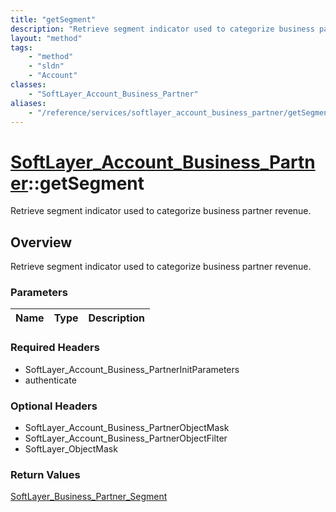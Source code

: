```yaml
---
title: "getSegment"
description: "Retrieve segment indicator used to categorize business partner revenue."
layout: "method"
tags:
    - "method"
    - "sldn"
    - "Account"
classes:
    - "SoftLayer_Account_Business_Partner"
aliases:
    - "/reference/services/softlayer_account_business_partner/getSegment"
---
```

# [SoftLayer_Account_Business_Partner](/reference/services/SoftLayer_Account_Business_Partner)::getSegment

Retrieve segment indicator used to categorize business partner revenue.


## Overview 
Retrieve segment indicator used to categorize business partner revenue.

### Parameters 
|Name | Type | Description |
| --- | --- | --- |


### Required Headers
* SoftLayer_Account_Business_PartnerInitParameters
* authenticate

### Optional Headers
* SoftLayer_Account_Business_PartnerObjectMask
* SoftLayer_Account_Business_PartnerObjectFilter
* SoftLayer_ObjectMask

### Return Values
<a href='/reference/datatypes/SoftLayer_Business_Partner_Segment'>SoftLayer_Business_Partner_Segment </a>

